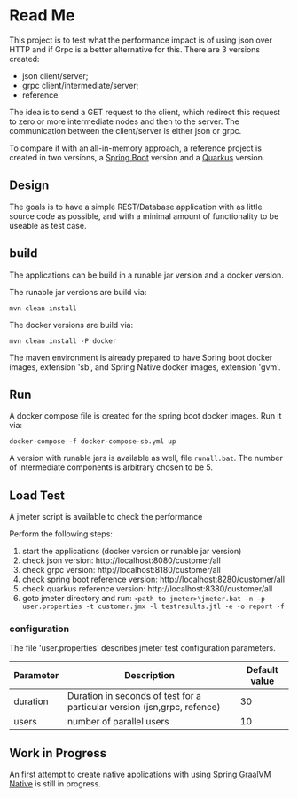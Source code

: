 # Read Me
This project is to test what the performance impact is of using json over HTTP and if Grpc is a better alternative for this. There are 3 versions created:

- json client/server;
- grpc client/intermediate/server;
- reference.

The idea is to send a GET request to the client, which redirect this request to zero or more intermediate nodes and then to the server. 
The communication between the client/server is either json or grpc. 

To compare it with an all-in-memory approach, a reference project is created in two versions, 
a [Spring Boot](https://spring.io/projects/spring-boot) version and a [Quarkus](https://quarkus.io/) version.

## Design
The goals is to have a simple REST/Database application with as little source code as possible, 
and with a minimal amount of functionality to be useable as test case.

## build
The applications can be build in a runable jar version and a docker version.

The runable jar versions are build via:

``mvn clean install``

The docker versions are build via:

``mvn clean install -P docker``

The maven environment is already prepared to have Spring boot docker images, extension 'sb', and Spring Native docker images, extension 'gvm'. 

## Run
A docker compose file is created for the spring boot docker images. Run it via:

``docker-compose -f docker-compose-sb.yml up``

A version with runable jars is available as well, file ``runall.bat``. The number of intermediate components is arbitrary
chosen to be 5.

## Load Test
A jmeter script is available to check the performance

Perform the following steps:

1. start the applications (docker version or runable jar version)
1. check json version: http://localhost:8080/customer/all
1. check grpc version: http://localhost:8180/customer/all
1. check spring boot reference version: http://localhost:8280/customer/all
1. check quarkus reference version: http://localhost:8380/customer/all
1. goto jmeter directory and run:
``<path to jmeter>\jmeter.bat -n -p user.properties -t customer.jmx -l testresults.jtl -e -o report -f``

### configuration
The file 'user.properties' describes jmeter test configuration parameters.

| Parameter | Description | Default value |
| --------- | ----------- | ------------- |
| duration  | Duration in seconds of test for a particular version (jsn,grpc, refence) | 30
| users     | number of parallel users | 10

## Work in Progress
An first attempt to create native applications with using [Spring GraalVM Native](https://github.com/spring-projects-experimental/spring-graalvm-native) 
is still in progress.  